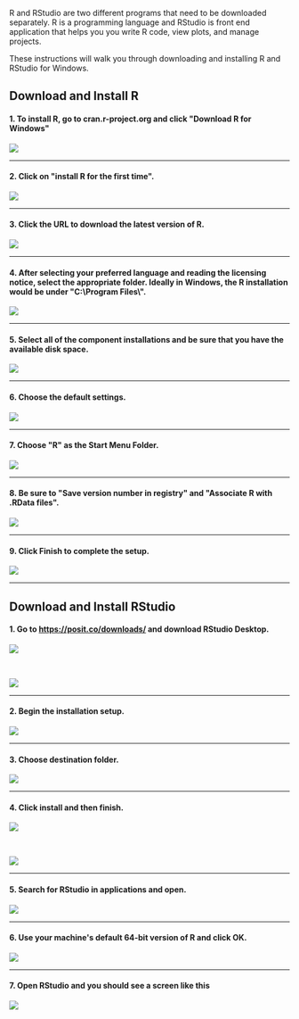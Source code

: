 R and RStudio are two different programs that need to be downloaded separately.
R is a programming language and RStudio is front end application that helps you
you write R code, view plots, and manage projects.

These instructions will walk you through downloading and installing R and RStudio
for Windows.

## Download and Install R

#### 1. To install R, go to cran.r-project.org and click "Download R for Windows"

![](img/r_1.png)

---

#### 2. Click on "install R for the first time".

![](img/r_2.png)

---

#### 3. Click the URL to download the latest version of R.

![](img/r_3.png)

---

#### 4. After selecting your preferred language and reading the licensing notice, select the appropriate folder. Ideally in Windows, the R installation would be under "C:\\Program Files\\".

![](img/r_4.png)

---

#### 5. Select all of the component installations and be sure that you have the available disk space.

![](img/r_5.png)

---

#### 6. Choose the default settings.

![](img/r_6.png)

---

#### 7. Choose "R" as the Start Menu Folder.

![](img/r_7.png)

---

#### 8. Be sure to "Save version number in registry" and "Associate R with .RData files".

![](img/r_8.png)

---

#### 9. Click Finish to complete the setup.

![](img/r_9.png)

---

## Download and Install RStudio

#### 1. Go to https://posit.co/downloads/ and download RStudio Desktop.

![](img/rstudio_1.png)

<br>

![](img/rstudio_2.png)

---

#### 2. Begin the installation setup.

![](img/rstudio_3.png)

---

#### 3. Choose destination folder.

![](img/rstudio_4.png)

---

#### 4. Click install and then finish.

![](img/rstudio_5.png)

<br>

![](img/rstudio_6.png)

---

#### 5. Search for RStudio in applications and open.

![](img/rstudio_7.png)

---

#### 6. Use your machine's default 64-bit version of R and click OK.

![](img/rstudio_8.png)

---

#### 7. Open RStudio and you should see a screen like this

![](img/rstudio_9.png)
